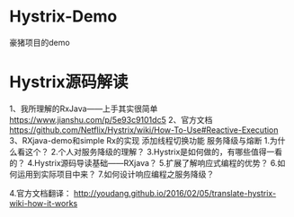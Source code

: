 # Hystrix-Demo
豪猪项目的demo
# Hystrix源码解读
1、我所理解的RxJava——上手其实很简单
https://www.jianshu.com/p/5e93c9101dc5
2、官方文档
https://github.com/Netflix/Hystrix/wiki/How-To-Use#Reactive-Execution
3、RXjava-demo和simple Rx的实现
添加线程切换功能
服务降级与熔断
1.为什么看这个？
2.个人对服务降级的理解？
3.Hystrix是如何做的，有哪些值得一看的？
4.Hystrix源码导读基础——RXjava？
5.扩展了解响应式编程的优势？
6.如何运用到实际项目中来？
7.如何设计响应编程之服务降级？


4.官方文档翻译：
http://youdang.github.io/2016/02/05/translate-hystrix-wiki-how-it-works

